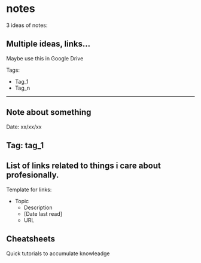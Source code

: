 # notes

3 ideas of notes: 

## Multiple ideas, links...

Maybe use this in Google Drive

Tags:

* Tag_1
* Tag_n

---
Note about something
---
Date: xx/xx/xx

Tag: tag_1
---

## List of links related to things i care about profesionally.

Template for links:

* Topic
	* Description
	* [Date last read]
	* URL

## Cheatsheets

Quick tutorials to accumulate knowleadge
